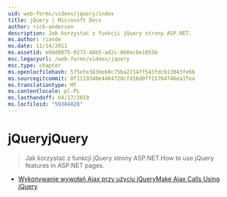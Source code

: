 ```yaml
---
uid: web-forms/videos/jquery/index
title: jQuery | Microsoft Docs
author: rick-anderson
description: Jak korzystać z funkcji jQuery strony ASP.NET.
ms.author: riande
ms.date: 11/14/2011
ms.assetid: e9dd0075-0273-48b5-ad2c-0b0ec8e1055b
msc.legacyurl: /web-forms/videos/jquery
msc.type: chapter
ms.openlocfilehash: 575efe383deb8c75ba2714ff543fdcb13043fe66
ms.sourcegitcommit: 0f1119340e4464720cfd16d0ff15764746ea1fea
ms.translationtype: MT
ms.contentlocale: pl-PL
ms.lasthandoff: 04/17/2019
ms.locfileid: "59384828"
---
```

# <a name="jquery"></a><span data-ttu-id="07710-103">jQuery</span><span class="sxs-lookup"><span data-stu-id="07710-103">jQuery</span></span>

> <span data-ttu-id="07710-104">Jak korzystać z funkcji jQuery strony ASP.NET.</span><span class="sxs-lookup"><span data-stu-id="07710-104">How to use jQuery features in ASP.NET pages.</span></span>


- [<span data-ttu-id="07710-105">Wykonywanie wywołań Ajax przy użyciu jQuery</span><span class="sxs-lookup"><span data-stu-id="07710-105">Make Ajax Calls Using jQuery</span></span>](how-do-i-make-ajax-calls-using-jquery.md)
